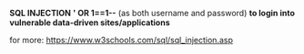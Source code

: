 **SQL INJECTION**
**' OR 1==1--** 
(as both username and password)
**to login into vulnerable data-driven sites/applications**

for more:
https://www.w3schools.com/sql/sql_injection.asp
